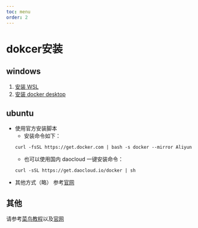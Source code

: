 ```yaml
---
toc: menu
order: 2
---
```


# dokcer安装

## windows

1. [安装 WSL](https://docs.microsoft.com/zh-cn/windows/wsl/install)
2. [安装 docker desktop](https://hub.docker.com/editions/community/docker-ce-desktop-windows)

## ubuntu

- 使用官方安装脚本
  - 安装命令如下：
  ```shell
  curl -fsSL https://get.docker.com | bash -s docker --mirror Aliyun
  ```
  - 也可以使用国内 daocloud 一键安装命令：
  ```shell
  curl -sSL https://get.daocloud.io/docker | sh
  ```
- 其他方式（略）
  参考[官网](https://docs.docker.com/engine/install/ubuntu/)

## 其他

请参考[菜鸟教程](https://www.runoob.com/docker/docker-tutorial.html)以及[官网](https://docs.docker.com/engine/install/)
